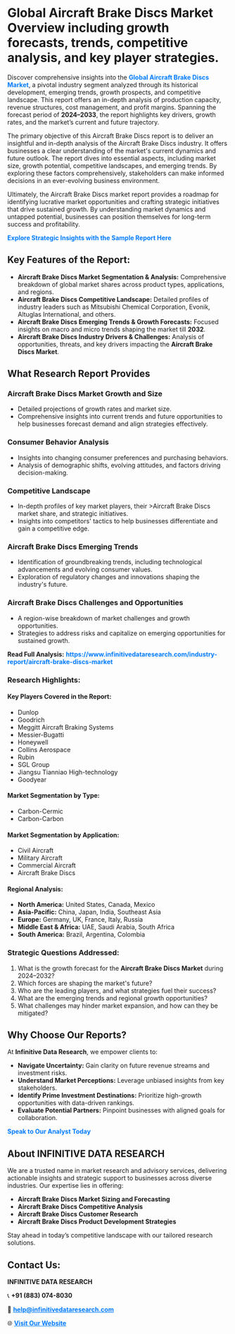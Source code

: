 <h1>Global Aircraft Brake Discs Market Overview including growth forecasts, trends, competitive analysis, and key player strategies.</h1>
<p>
Discover comprehensive insights into the 
<a href="https://www.infinitivedataresearch.com/industry-report/aircraft-brake-discs-market" rel="dofollow" style="color: #007BFF; text-decoration: none;"><strong>Global Aircraft Brake Discs Market</strong></a>, a pivotal industry segment analyzed through its historical development, emerging trends, growth prospects, and competitive landscape. This report offers an in-depth analysis of production capacity, revenue structures, cost management, and profit margins. Spanning the forecast period of <strong>2024–2033</strong>, the report highlights key drivers, growth rates, and the market’s current and future trajectory.
</p>
<p>
The primary objective of this Aircraft Brake Discs report is to deliver an insightful and in-depth analysis of the Aircraft Brake Discs industry. It offers businesses a clear understanding of the market's current dynamics and future outlook. The report dives into essential aspects, including market size, growth potential, competitive landscapes, and emerging trends. By exploring these factors comprehensively, stakeholders can make informed decisions in an ever-evolving business environment.
</p>
<p>
Ultimately, the Aircraft Brake Discs market report provides a roadmap for identifying lucrative market opportunities and crafting strategic initiatives that drive sustained growth. By understanding market dynamics and untapped potential, businesses can position themselves for long-term success and profitability.
</p>
<p>
<a href="https://www.infinitivedataresearch.com/request-sample/reportId=102140" style="color: #007BFF; text-decoration: none;"><strong>Explore Strategic Insights with the Sample Report Here</strong></a>
</p>

<h2>Key Features of the Report:</h2>
<ul>
<li><strong>Aircraft Brake Discs Market Segmentation & Analysis:</strong> Comprehensive breakdown of global market shares across product types, applications, and regions.</li>
<li><strong>Aircraft Brake Discs Competitive Landscape:</strong> Detailed profiles of industry leaders such as Mitsubishi Chemical Corporation, Evonik, Altuglas International, and others.</li>
<li><strong>Aircraft Brake Discs Emerging Trends & Growth Forecasts:</strong> Focused insights on macro and micro trends shaping the market till <strong>2032</strong>.</li>
<li><strong>Aircraft Brake Discs Industry Drivers & Challenges:</strong> Analysis of opportunities, threats, and key drivers impacting the <strong>Aircraft Brake Discs Market</strong>.</li>
</ul>

<h2>What Research Report Provides</h2>
<h3>Aircraft Brake Discs Market Growth and Size</h3>
<ul>
<li>Detailed projections of growth rates and market size.</li>
<li>Comprehensive insights into current trends and future opportunities to help businesses forecast demand and align strategies effectively.</li>
</ul>

<h3>Consumer Behavior Analysis</h3>
<ul>
<li>Insights into changing consumer preferences and purchasing behaviors.</li>
<li>Analysis of demographic shifts, evolving attitudes, and factors driving decision-making.</li>
</ul>

<h3>Competitive Landscape</h3>
<ul>
<li>In-depth profiles of key market players, their >Aircraft Brake Discs market share, and strategic initiatives.</li>
<li>Insights into competitors' tactics to help businesses differentiate and gain a competitive edge.</li>
</ul>

<h3>Aircraft Brake Discs Emerging Trends</h3>
<ul>
<li>Identification of groundbreaking trends, including technological advancements and evolving consumer values.</li>
<li>Exploration of regulatory changes and innovations shaping the industry's future.</li>
</ul>

<h3>Aircraft Brake Discs Challenges and Opportunities</h3>
<ul>
<li>A region-wise breakdown of market challenges and growth opportunities.</li>
<li>Strategies to address risks and capitalize on emerging opportunities for sustained growth.</li>
</ul>
<p><strong>Read Full Analysis:</strong> <a href="https://www.infinitivedataresearch.com/industry-report/aircraft-brake-discs-market" rel="dofollow" style="color: #007BFF; text-decoration: none;"><strong>https://www.infinitivedataresearch.com/industry-report/aircraft-brake-discs-market</strong></a></p>
<h3>Research Highlights:</h3>
<h4>Key Players Covered in the Report:</h4>
<ul><li>Dunlop</li><li>Goodrich</li><li>Meggitt Aircraft Braking Systems</li><li>Messier-Bugatti</li><li>Honeywell</li><li>Collins Aerospace</li><li>Rubin</li><li>SGL Group</li><li>Jiangsu Tianniao High-technology</li><li>Goodyear</li></ul>
<h4>Market Segmentation by Type:</h4>
<ul><li>Carbon-Cermic</li><li>Carbon-Carbon</li></ul>
<h4>Market Segmentation by Application:</h4>
<ul><li>Civil Aircraft</li><li>Military Aircraft</li><li>Commercial Aircraft</li><li>Aircraft Brake Discs</li></ul>

<h4>Regional Analysis:</h4>
<ul>
<li><strong>North America:</strong> United States, Canada, Mexico</li>
<li><strong>Asia-Pacific:</strong> China, Japan, India, Southeast Asia</li>
<li><strong>Europe:</strong> Germany, UK, France, Italy, Russia</li>
<li><strong>Middle East & Africa:</strong> UAE, Saudi Arabia, South Africa</li>
<li><strong>South America:</strong> Brazil, Argentina, Colombia</li>
</ul>

<h3>Strategic Questions Addressed:</h3>
<ol>
<li>What is the growth forecast for the <strong>Aircraft Brake Discs Market</strong> during 2024–2032?</li>
<li>Which forces are shaping the market's future?</li>
<li>Who are the leading players, and what strategies fuel their success?</li>
<li>What are the emerging trends and regional growth opportunities?</li>
<li>What challenges may hinder market expansion, and how can they be mitigated?</li>
</ol>

<h2>Why Choose Our Reports?</h2>
<p>At <strong>Infinitive Data Research</strong>, we empower clients to:</p>
<ul>
<li><strong>Navigate Uncertainty:</strong> Gain clarity on future revenue streams and investment risks.</li>
<li><strong>Understand Market Perceptions:</strong> Leverage unbiased insights from key stakeholders.</li>
<li><strong>Identify Prime Investment Destinations:</strong> Prioritize high-growth opportunities with data-driven rankings.</li>
<li><strong>Evaluate Potential Partners:</strong> Pinpoint businesses with aligned goals for collaboration.</li>
</ul>
<p><a href="https://www.infinitivedataresearch.com/industry-report/aircraft-brake-discs-market" rel="dofollow" style="color: #007BFF; text-decoration: none;"><strong>Speak to Our Analyst Today</strong></a></p>

<h2>About INFINITIVE DATA RESEARCH</h2>
<p>We are a trusted name in market research and advisory services, delivering actionable insights and strategic support to businesses across diverse industries. Our expertise lies in offering:</p>
<ul>
<li><strong>Aircraft Brake Discs Market Sizing and Forecasting</strong></li>
<li><strong>Aircraft Brake Discs Competitive Analysis</strong></li>
<li><strong>Aircraft Brake Discs Customer Research</strong></li>
<li><strong>Aircraft Brake Discs Product Development Strategies</strong></li>
</ul>
<p>Stay ahead in today’s competitive landscape with our tailored research solutions.</p>

<h2>Contact Us:</h2>
<p><strong>INFINITIVE DATA RESEARCH</strong></p>
<p>📞 <strong>+91 (883) 074-8030</strong></p>
<p>📧 <strong><a href="mailto:help@infinitivedataresearch.com" style="color: #007BFF;">help@infinitivedataresearch.com</a></strong></p>
<p>🌐 <strong><a href="https://www.infinitivedataresearch.com" rel="dofollow" style="color: #007BFF;">Visit Our Website</a></strong></p>
